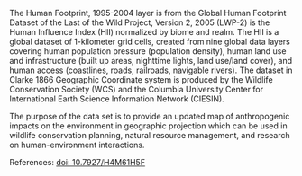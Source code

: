 The Human Footprint, 1995-2004 layer is from the Global Human Footprint Dataset of the Last of the Wild Project, Version 2, 2005 (LWP-2) is the Human Influence Index (HII) normalized by biome and realm. The HII is a global dataset of 1-kilometer grid cells, created from nine global data layers covering human population pressure (population density), human land use and infrastructure (built up areas, nighttime lights, land use/land cover), and human access (coastlines, roads, railroads, navigable rivers). The dataset in Clarke 1866 Geographic Coordinate system is produced by the Wildlife Conservation Society (WCS) and the Columbia University Center for International Earth Science Information Network (CIESIN).

The purpose of the data set is to provide an updated map of anthropogenic impacts on the environment in geographic projection which can be used in wildlife conservation planning, natural resource management, and research on human-environment interactions.

References: [doi: 10.7927/H4M61H5F](https://dx.doi.org/10.7927/H4M61H5F)
